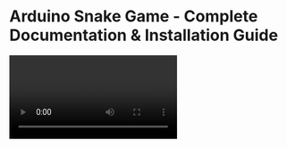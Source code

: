 # Arduino Snake Game - Complete Documentation & Installation Guide


<video src='https://github.com/user-attachments/assets/cbdf2769-f31c-4b05-85ca-c10b7b460a7b'/>
 

## Overview

This is a classic Snake game implementation for Arduino using an OLED display (SH1106 128x64) and push buttons for controls. The game features progressive difficulty scaling, collision detection, and a clean OLED-based user interface.

## Hardware Requirements

### Components
- **Arduino Uno/Nano** (or compatible microcontroller)
- **OLED Display**: SH1106 128x64 pixels with I2C interface
- **Push Buttons**: 4x momentary push buttons
- **Resistors**: 4x 10kΩ pull-down resistors (optional if using internal pull-ups)
- **Breadboard and jumper wires**

### Pin Configuration
```
OLED Display (I2C):
- SDA → A4 (Arduino Uno) / A4 (Arduino Nano)
- SCL → A5 (Arduino Uno) / A5 (Arduino Nano)
- VCC → 5V
- GND → GND

Push Buttons:
- Right Button → Pin 10
- Down Button  → Pin 9
- Left Button  → Pin 7
- Up Button    → Pin 6
```

## Software Dependencies

### Required Libraries
1. **U8g2lib** - OLED display driver
   - Install via Arduino Library Manager: `Tools → Manage Libraries → Search "U8g2"`
   - Version: Latest stable release

### Library Installation Steps
1. Open Arduino IDE
2. Navigate to `Tools → Manage Libraries`
3. Search for "U8g2" by oliver
4. Install the latest version
5. Restart Arduino IDE

## Circuit Diagram

```
Arduino Uno/Nano          SH1106 OLED          Push Buttons
    A4 ────────────────── SDA
    A5 ────────────────── SCL
    5V ────────────────── VCC
   GND ────────────────── GND
   
   Pin 6 ──┤ ├── UP Button    ── GND
   Pin 7 ──┤ ├── LEFT Button  ── GND  
   Pin 9 ──┤ ├── DOWN Button  ── GND
   Pin 10 ─┤ ├── RIGHT Button ── GND
```

## Code Architecture

### Core Components

#### 1. Display Management
- **Driver**: U8G2 library with SH1106 128x64 configuration
- **Rendering**: Double-buffered page-based rendering for smooth graphics
- **Font**: 5x7 and 7x13 pixel fonts for UI elements

#### 2. Game State Management
```cpp
struct Point {
  int x, y;  // Grid-aligned coordinates
};

// Core game variables
Point snake[MAX_SNAKE_LENGTH];  // Snake segments array
int snake_length;               // Current snake length
Point food;                     // Food position
int score;                      // Player score
bool game_over;                 // Game state flag
```

#### 3. Input System
- **Debounced button reading** with direction validation
- **Anti-reverse logic** prevents 180° direction changes
- **State machine** for direction changes between game ticks

#### 4. Game Logic Flow
```
Input Handling → Movement Calculation → Collision Detection → 
Growth Logic → Food Generation → Rendering → Repeat
```

## Key Features

### Progressive Difficulty
- **Starting speed**: 600ms per move
- **Speed increase**: Every 3 points scored
- **Speed reduction**: 20ms per level
- **Minimum speed**: 80ms (maximum difficulty)

### Collision System
1. **Wall Collision**: Boundary checking for screen edges
2. **Self Collision**: Head-to-body intersection detection
3. **Food Collision**: Exact coordinate matching for food consumption

### Grid-Based Movement
- **Grid size**: 4x4 pixels
- **Aligned positioning**: All movements snap to grid
- **Smooth animation**: Consistent timing-based updates

## Installation Instructions
![circut_diagram](./Assets/circut_diagram.png)
### Step 1: Hardware Assembly
1. Connect the OLED display using I2C (SDA to A4, SCL to A5)
2. Wire the four push buttons to pins 6, 7, 9, and 10
3. Connect power (5V) and ground to all components
4. Optional: Add 10kΩ pull-down resistors to buttons

### Step 2: Software Setup
1. Install Arduino IDE (version 1.8.0 or newer)
2. Clone the project using git
3. Install U8g2 library via Library Manager
4. Connect Arduino to computer via USB
5. Select correct board type in `Tools → Board`
6. Select correct COM port in `Tools → Port`

### Step 3: Code Upload
1. Copy the provided code into Arduino IDE
2. Verify compilation with `Ctrl+R` (or verify button)
3. Upload to Arduino with `Ctrl+U` (or upload button)
4. Open Serial Monitor (9600 baud) for debugging if needed

### Step 4: Testing
1. Power on the system
2. Verify OLED display shows game screen
3. Test all four directional buttons
4. Confirm snake movement and food generation

## Configuration Options

### Game Tuning Parameters
```cpp
#define MAX_SNAKE_LENGTH 100    // Maximum possible snake length
#define GRID_SIZE 4             // Pixel size of each grid cell
#define SCREEN_WIDTH 128        // Display width in pixels
#define SCREEN_HEIGHT 64        // Display height in pixels

int game_speed = 600;           // Starting speed (milliseconds)
```

### Button Pin Reassignment
```cpp
#define BTN_RIGHT 10   // Change pin numbers as needed
#define BTN_DOWN 9
#define BTN_LEFT 7
#define BTN_UP 6
```

## Troubleshooting

### Common Issues

#### Display Not Working
- **Check I2C connections** (SDA/SCL to A4/A5)
- **Verify power supply** (5V and GND properly connected)
- **Library version** - ensure U8g2 is latest version
- **Display type** - confirm SH1106 vs SSD1306 controller

#### Buttons Not Responsive
- **Pin configuration** - verify button pins match code definitions
- **Pull-up resistors** - add external pull-downs or enable internal pull-ups
- **Debouncing issues** - check for proper button wiring

#### Game Logic Issues
- **Erratic movement** - check timing loop and millis() overflow handling
- **Collision detection** - verify grid alignment in food generation
- **Memory issues** - monitor RAM usage with large snake lengths

### Debug Mode
Add serial output for debugging:
```cpp
void setup() {
  Serial.begin(9600);  // Enable for debugging
  // ... rest of setup
}

// Add debug prints in game loop
Serial.print("Snake head: ");
Serial.print(snake[0].x);
Serial.print(", ");
Serial.println(snake[0].y);
```

## Performance Considerations

### Memory Usage
- **Static allocation**: Fixed arrays prevent heap fragmentation
- **Struct optimization**: Point struct uses int (2 bytes each)
- **Total RAM usage**: ~800 bytes for game state

### Timing Optimization
- **Non-blocking delays**: Uses millis() instead of delay()
- **Efficient rendering**: Page-based updates minimize display write cycles
- **Input polling**: Samples buttons every game loop iteration


## License
This project is licensed under the MIT License - see the [LICENSE](LICENSE) file for details.
